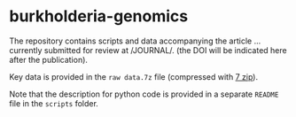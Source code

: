# burkholderia-genomics
The repository contains scripts and data accompanying the article ... currently submitted for review at /JOURNAL/.
(the DOI will be indicated here after the publication).

Key data is provided in the `raw data.7z` file (compressed with [7 zip](https://en.wikipedia.org/wiki/7-Zip)).

Note that the description for python code is provided in a separate `README` file in the `scripts` folder.
